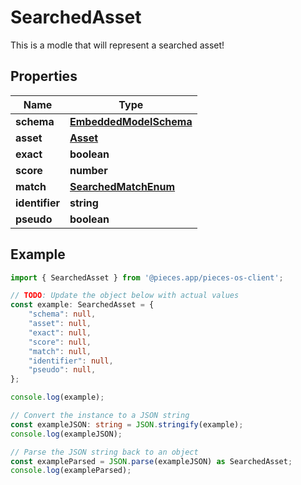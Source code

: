 
# SearchedAsset

This is a modle that will represent a searched asset!

## Properties

Name | Type
------------ | -------------
**schema** | [**EmbeddedModelSchema**](EmbeddedModelSchema)
**asset** | [**Asset**](Asset)
**exact** | **boolean**
**score** | **number**
**match** | [**SearchedMatchEnum**](SearchedMatchEnum)
**identifier** | **string**
**pseudo** | **boolean**

## Example

```typescript
import { SearchedAsset } from '@pieces.app/pieces-os-client';

// TODO: Update the object below with actual values
const example: SearchedAsset = {
    "schema": null,
    "asset": null,
    "exact": null,
    "score": null,
    "match": null,
    "identifier": null,
    "pseudo": null,
};

console.log(example);

// Convert the instance to a JSON string
const exampleJSON: string = JSON.stringify(example);
console.log(exampleJSON);

// Parse the JSON string back to an object
const exampleParsed = JSON.parse(exampleJSON) as SearchedAsset;
console.log(exampleParsed);
```


